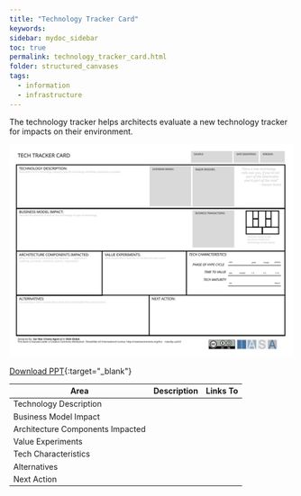 ```yaml
---
title: "Technology Tracker Card"
keywords: 
sidebar: mydoc_sidebar
toc: true
permalink: technology_tracker_card.html
folder: structured_canvases
tags: 
  - information
  - infrastructure
---
```


The technology tracker helps architects evaluate a new technology tracker for impacts on their environment.

![image001](media/technology_tracker_card001.svg)

[Download PPT](media/ppt/technology_tracker_card.ppt){:target="_blank"}

| Area | Description | Links To |
| --- | --- | --- |
| Technology Description |   |   |
| Business Model Impact |   |   |
| Architecture Components Impacted |   |   |
| Value Experiments |   |   |
| Tech Characteristics |   |   |
| Alternatives |   |   |
| Next Action |   |   |


